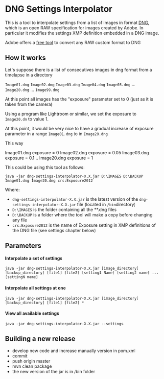 # DNG Settings Interpolator

This is a tool to interpolate settings from a list of images in format [DNG](https://www.adobe.com/content/dam/acom/en/products/photoshop/pdfs/dng_spec_1.4.0.0.pdf), which is an open RAW specification for images created by Adobe. In particular it modifies the settings XMP definition embedded in a DNG image.
 

Adobe offers a [free tool](https://helpx.adobe.com/es/photoshop/using/adobe-dng-converter.html) to convert any RAW custom format to DNG

 
## How it works

Let's suppose there is a list of consecutives images in dng format from a timelapse in a directory

`Image01.dng`
`Image02.dng`
`Image03.dng`
`Image04.dng`
`Image05.dng`
...
`Image20.dng`
...
`Image99.dng`

At this point all images has the "exposure" parameter set to 0 (just as it is taken from the camera)

Using a program like Lightroom or similar, we set the exposure to `Image20.dn` to value 1.

At this point, it would be very nice to have a gradual increase of exposure parameter in a range `Image01.dng` to in `Image20.dng`

This way

Image01.dng exposure = 0
Image02.dng exposure = 0.05
Image03.dng exposure = 0.1
..
Image20.dng exposure = 1

This could be using this tool as follows:

`java -jar dng-settings-interpolator-X.X.jar D:\IMAGES D:\BACKUP Image01.dng Image20.dng crs:Exposure2012`

Where:

* `dng-settings-interpolator-X.X.jar` is the latest version of the `dng-settings-interpolator-X.X.jar` file (located in `/bin`directory) 
* `D:\IMAGES` is the folder containing all the **.dng files
* `D:\BACKUP` is a folder where the tool will make a copy before changing any file
* `crs:Exposure2012` is the name of Exposure setting in XMP definitions of the DNG file (see settings chapter below) 



## Parameters


#### Interpolate a set of settings 

`java -jar dng-settings-interpolator-X.X.jar [image_directory] [backup_directory] [file1] [file2] [setting1 Name] [setting2 name] ... [settingN name]`

 
#### Interpolate all settings at one

`java -jar dng-settings-interpolator-X.X.jar [image_directory] [backup_directory] [file1] [file2] *`
 
#### View all available settings

`java -jar dng-settings-interpolator-X.X.jar --settings`


## Building a new release

* develop new code and increase manually version in pom.xml
* commit
* push origin master
* mvn clean package
* the new version of the jar is in /bin folder
